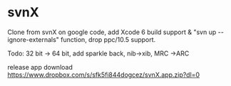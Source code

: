 # svnX
Clone from svnX on google code, add Xcode 6 build support &amp; "svn up --ignore-externals"  function, drop ppc/10.5 support.

Todo: 32 bit -> 64 bit, add sparkle back, nib->xib, MRC ->ARC

release app download 
https://www.dropbox.com/s/sfk5fi844dogcez/svnX.app.zip?dl=0